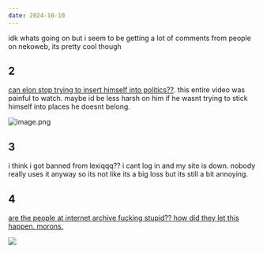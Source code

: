 ```yaml
---
date: 2024-10-10
---
```


idk whats going on but i seem to be getting a lot of comments from people on nekoweb, its pretty cool though

## 2

[can elon stop trying to insert himself into politics??](https://www.youtube.com/watch?v=jZ18VOeYYtA). this entire video was painful to watch. maybe id be less harsh on him if he wasnt trying to stick himself into places he doesnt belong.

![image.png](https://i.imgur.com/OHXUMd8.png)

## 3

i think i got banned from lexiqqq?? i cant log in and my site is down. nobody really uses it anyway so its not like its a big loss but its still a bit annoying.

## 4

[are the people at internet archive fucking stupid?? how did they let this happen. morons.](https://www.bleepingcomputer.com/news/security/internet-archive-hacked-data-breach-impacts-31-million-users/)

![](https://i.imgur.com/CeJM77V.png)